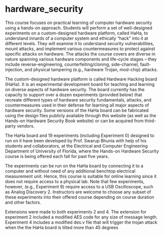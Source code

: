 # hardware_security
This course focuses on practical learning of computer hardware security using a hands-on approach. Students will perform a set of well-designed experiments on a custom-designed hardware platform, called HaHa, to understand innards of a computer system and ethically “hack” into it at different levels. They will examine it to understand security vulnerabilities, mount attacks, and implement various countermeasures to protect against specific attacks on hardware. The attacks the course covers are diverse in nature spanning various hardware components and life-cycle stages – they include reverse-engineering, counterfeiting/cloning, side-channel, fault-injection, and physical tampering (e.g., hardware Trojan, mod-chip) attacks.

The custom-designed hardware platform is called Hardware Hacking board (HaHa). It is an experimental development board for teaching and learning on diverse aspects of hardware security. The board currently has the capacity to support over a dozen experiments (provided below) that recreate different types of hardware security fundamentals, attacks, and countermeasures used in their defense for learning all major aspects of hardware security. Some versions of the HaHa board can be fabricated using the design files publicly available through this website (as well as the Hands-on Hardware Security Book website) or can be acquired from third-party vendors.

The HaHa board and 19 experiments (including Experiment 0) designed to run on it have been developed by Prof. Swarup Bhunia with help of his students and collaborators, at the Electrical and Computer Engineering Department of University of Florida, where the Hands-on Hardware Security course is being offered each fall for past five years.

The experiments can be run on the HaHa board by connecting it to a computer and without need of any additional benchtop electrical measurement unit. Hence, this course is suitable for online learning since it does not require access to a physical lab. Note that few experiments, however, (e.g., Experiment 9) require access to a USB Oscilloscope, such as Analog Discovery 2. Instructors are welcome to choose any subset of these experiments into their offered course depending on course duration and other factors.

Extensions were made to both experiments 2 and 4. The extension for experiment 2 included a modified AES code for any size of message length. Experiment 4 includes a modified des.v file that will trigger the trojan attack when the the HaHa board is tilted more than 45 degrees